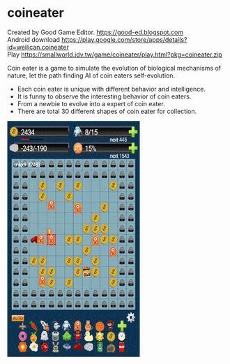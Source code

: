 # coineater

Created by Good Game Editor. https://good-ed.blogspot.com <br/>
Android download https://play.google.com/store/apps/details?id=weilican.coineater <br/>
Play https://smallworld.idv.tw/game/coineater/play.html?pkg=coineater.zip

Coin eater is a game to simulate the evolution of biological mechanisms of nature, let the path finding AI of coin eaters self-evolution.

* Each coin eater is unique with different behavior and intelligence.
* It is funny to observe the interesting behavior of coin eaters.
* From a newbie to evolve into a expert of coin eater.
* There are total 30 different shapes of coin eater for collection.

![image](coineater.png)
